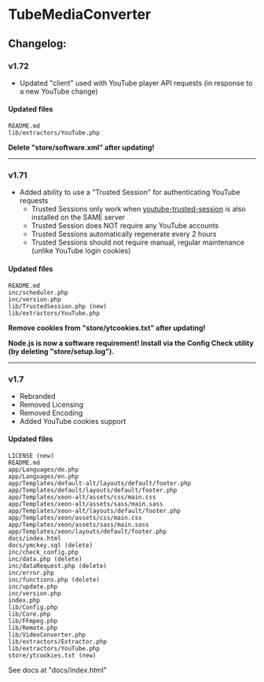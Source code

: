 # TubeMediaConverter

## Changelog:

### v1.72
- Updated "client" used with YouTube player API requests (in response to a new YouTube change)

#### Updated files
```
README.md
lib/extractors/YouTube.php
```

**Delete "store/software.xml" after updating!**

---

### v1.71
- Added ability to use a "Trusted Session" for authenticating YouTube requests 
  - Trusted Sessions only work when [youtube-trusted-session](https://github.com/PureDevLabs/youtube-trusted-session) is also installed on the SAME server
  - Trusted Session does NOT require any YouTube accounts
  - Trusted Sessions automatically regenerate every 2 hours
  - Trusted Sessions should not require manual, regular maintenance (unlike YouTube login cookies)

#### Updated files
```
README.md
inc/scheduler.php
inc/version.php
lib/TrustedSession.php (new)
lib/extractors/YouTube.php
```

**Remove cookies from "store/ytcookies.txt" after updating!**

**Node.js is now a software requirement! Install via the Config Check utility (by deleting "store/setup.log").**

---

### v1.7
- Rebranded
- Removed Licensing
- Removed Encoding
- Added YouTube cookies support

#### Updated files
```
LICENSE (new)
README.md
app/Languages/de.php
app/Languages/en.php
app/Templates/default-alt/layouts/default/footer.php
app/Templates/default/layouts/default/footer.php
app/Templates/xeon-alt/assets/css/main.css
app/Templates/xeon-alt/assets/sass/main.sass
app/Templates/xeon-alt/layouts/default/footer.php
app/Templates/xeon/assets/css/main.css
app/Templates/xeon/assets/sass/main.sass
app/Templates/xeon/layouts/default/footer.php
docs/index.html
docs/ymckey.sql (delete)
inc/check_config.php
inc/data.php (delete)
inc/dataRequest.php (delete)
inc/error.php
inc/functions.php (delete)
inc/update.php
inc/version.php
index.php
lib/Config.php
lib/Core.php
lib/FFmpeg.php
lib/Remote.php
lib/VideoConverter.php
lib/extractors/Extractor.php
lib/extractors/YouTube.php
store/ytcookies.txt (new)
```

See docs at "docs/index.html"
